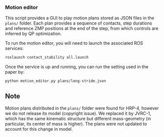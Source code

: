 ### Motion editor

This script provides a GUI to play motion plans stored as JSON files in the
``plans/`` folder. Each plan provides a sequence of contacts, step durations
and reference ZMP positions at the end of the step, from which controls are
inferred by QP optimization.

To run the motion editor, you will need to launch the associated ROS services:

```bash
roslaunch contact_stability all.launch
```

Once the service is up and running, you can run the setting used in the paper
by:

```bash
python motion_editor.py plans/long-stride.json
```

## Note

Motion plans distributed in the ``plans/`` folder were found for HRP-4,
however we do not release its model (copyright issue). We replaced it by
JVRC-1, which has the same kinematic structure but different mass-geometry
(in particular, its center of mass is higher). The plans were not updated
to account for this change in model.
